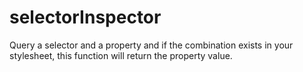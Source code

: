 # selectorInspector
Query a selector and a property and if the combination exists in your stylesheet, this function will return the property value.
